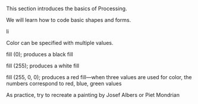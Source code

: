 
This section introduces the basics of Processing. 

We will learn how to code basic shapes and forms.

li

Color can be specified with multiple values. 

fill (0); 
produces a black fill

fill (255);
produces a white fill

fill (255, 0, 0);
produces a red fill—when three values are used for color, the numbers correspond to red, blue, green values

As practice, try to recreate a painting by Josef Albers or Piet Mondrian

